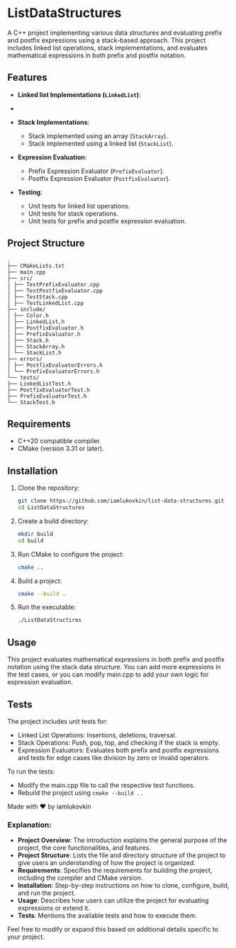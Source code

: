 # ListDataStructures

A C++ project implementing various data structures and evaluating prefix and postfix expressions using a stack-based
approach. This project includes linked list operations, stack implementations, and evaluates mathematical expressions in
both prefix and postfix notation.

## Features

- **Linked list Implementations (`LinkedList`)**:
-
- **Stack Implementations**:
    - Stack implemented using an array (`StackArray`).
    - Stack implemented using a linked list (`StackList`).

- **Expression Evaluation**:
    - Prefix Expression Evaluator (`PrefixEvaluator`).
    - Postfix Expression Evaluator (`PostfixEvaluator`).

- **Testing**:
    - Unit tests for linked list operations.
    - Unit tests for stack operations.
    - Unit tests for prefix and postfix expression evaluation.

## Project Structure

```
.
├── CMakeLists.txt
├── main.cpp 
├── src/
│ ├── TestPrefixEvaluator.cpp
│ ├── TestPostfixEvaluator.cpp
│ ├── TestStack.cpp
│ ├── TestLinkedList.cpp
├── include/
│ ├── Color.h
│ ├── LinkedList.h
│ ├── PostfixEvaluator.h
│ ├── PrefixEvaluator.h
│ ├── Stack.h
│ ├── StackArray.h
│ └── StackList.h
├── errors/
│ ├── PostfixEvaluatorErrors.h
│ └── PrefixEvaluatorErrors.h
└── tests/
├── LinkedListTest.h
├── PostfixEvaluatorTest.h
├── PrefixEvaluatorTest.h
└── StackTest.h
```

## Requirements

- C++20 compatible compiler.
- CMake (version 3.31 or later).

## Installation

1. Clone the repository:

    ```bash
    git clone https://github.com/iamlukovkin/list-data-structures.git
    cd ListDataStructures
    ```

2. Create a build directory:

    ```bash
    mkdir build
    cd build
    ```

3. Run CMake to configure the project:

    ```bash
    cmake ..
   ```

4. Build a project:

    ```bash
    cmake --build .
   ```

5. Run the executable:

    ```bash
    ./ListDataStructires
    ```

## Usage

This project evaluates mathematical expressions in both prefix and postfix notation using the stack data structure. You can add more expressions in the test cases, or you can modify main.cpp to add your own logic for expression evaluation.

## Tests

The project includes unit tests for:

- Linked List Operations: Insertions, deletions, traversal.
- Stack Operations: Push, pop, top, and checking if the stack is empty.
- Expression Evaluators: Evaluates both prefix and postfix expressions and tests for edge cases like division by zero or invalid operators.

To run the tests:

- Modify the main.cpp file to call the respective test functions.
- Rebuild the project using `cmake --build ..`

Made with ❤️ by iamlukovkin

### Explanation:
- **Project Overview**: The introduction explains the general purpose of the project, the core functionalities, and features.
- **Project Structure**: Lists the file and directory structure of the project to give users an understanding of how the project is organized.
- **Requirements**: Specifies the requirements for building the project, including the compiler and CMake version.
- **Installation**: Step-by-step instructions on how to clone, configure, build, and run the project.
- **Usage**: Describes how users can utilize the project for evaluating expressions or extend it.
- **Tests**: Mentions the available tests and how to execute them.

Feel free to modify or expand this based on additional details specific to your project.